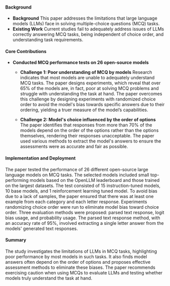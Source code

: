 #### Background
- **Background**
This paper addresses the limitations that large language models (LLMs) face in solving multiple-choice questions (MCQ) tasks.
- **Existing Work**
Current studies fail to adequately address issues of LLMs correctly answering MCQ tasks, being independent of choice order, and understanding task requirements.

#### Core Contributions
- **Conducted MCQ performance tests on 26 open-source models**
    - **Challenge 1: Poor understanding of MCQ by models**
        Research indicates that most models are unable to adequately understand MCQ tasks. The paper designs experiments, which reveal that over 65% of the models are, in fact, poor at solving MCQ problems and struggle with understanding the task at hand. The paper overcomes this challenge by designing experiments with randomized choice order to avoid the model's bias towards specific answers due to their ordering, yielding a truer measure of the model’s capabilities.

    - **Challenge 2: Model's choice influenced by the order of options**
        The paper identifies that responses from more than 70% of the models depend on the order of the options rather than the options themselves, rendering their responses unacceptable. The paper used various methods to extract the model's answers to ensure the assessments were as accurate and fair as possible.

#### Implementation and Deployment
The paper tested the performance of 26 different open-source large language models on MCQ tasks. The selected models included small top-performing models based on the OpenLLM leaderboard and those trained on the largest datasets. The test consisted of 15 instruction-tuned models, 10 base models, and 1 reinforcement learning tuned model. To avoid bias due to a lack of samples, the paper ensured that there was at least one example from each category and each letter response. Experiments randomizing choice order were run to eliminate model bias toward choice order. Three evaluation methods were proposed: parsed text response, logit bias usage, and probability usage. The parsed text response method, with an accuracy rate of 95%, involved extracting a single letter answer from the models' generated text responses.

#### Summary
The study investigates the limitations of LLMs in MCQ tasks, highlighting poor performance by most models in such tasks. It also finds model answers often depend on the order of options and proposes effective assessment methods to eliminate these biases. The paper recommends exercising caution when using MCQs to evaluate LLMs and testing whether models truly understand the task at hand.